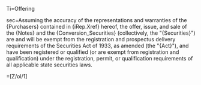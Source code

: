 Ti=Offering

sec=Assuming the accuracy of the representations and warranties of the {Purchasers} contained in {iRep.Xref} hereof, the offer, issue, and sale of the {Notes} and the {Conversion_Securities} (collectively, the "{Securities}") are and will be exempt from the registration and prospectus delivery requirements of the Securities Act of 1933, as amended (the "{Act}"), and have been registered or qualified (or are exempt from registration and qualification) under the registration, permit, or qualification requirements of all applicable state securities laws.

=[Z/ol/1]
